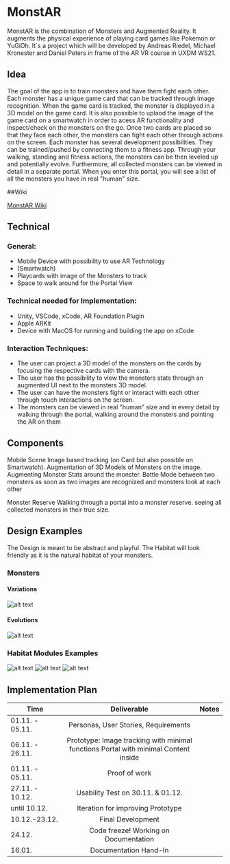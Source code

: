 # MonstAR
MonstAR is the combination of Monsters and Augmented Reality. It augments the physical experience of playing card games like Pokemon or YuGiOh. 
It´s a project which will be developed by Andreas Riedel, Michael Kronester and Daniel Peters in frame of the AR VR course in UXDM WS21.
## Idea
The goal of the app is to train monsters and have them fight each other. Each monster has a unique game card that can be tracked through image recognition. When the game card is tracked, the monster is displayed in a 3D model on the game card. It is also possible to uplaod the image of the game card on a smartwatch in order to acess AR functionality and inspect/check on the monsters on the go. Once two cards are placed so that they face each other, the monsters can fight each other through actions on the screen. Each monster has several development possibilities. They can be trained/pushed by connecting them to a fitness app. Through your walking, standing and fitness actions, the monsters can be then leveled up and potentially evolve. Furthermore, all collected monsters can be viewed in detail in a separate portal. When you enter this portal, you will see a list of all the monsters you have in real "human" size.

##Wiki

[MonstAR Wiki](001_MonstAR_Documentation_Kronester_Peters_Riedel.pdf)

## Technical 
### General:
* Mobile Device with possibility to use AR Technology 
* (Smartwatch)
* Playcards with image of the Monsters to track 
* Space to walk around for the Portal View

### Technical needed for Implementation: 
* Unity, VSCode, xCode, AR Foundation Plugin
* Apple ARKit
* Device with MacOS for running and building the app on xCode 

### Interaction Techniques: 
* The user can project a 3D model of the monsters on the cards by focusing the respective cards with the camera.
* The user has the possibility to view the monsters stats through an augmented UI next to the monsters 3D model.
* The user can have the monsters fight or interact with each other through touch interactions on the screen.
* The monsters can be viewed in real "human" size and in every detail by walking through the portal, walking around the monsters and pointing the AR on them




## Components
Mobile Scene
Image based tracking (on Card but also possible on Smartwatch).
Augmentation of 3D Models of Monsters on the image.
Augmenting Monster Stats around the monster.
Battle Mode between two monsters as soon as two images are recognized and monsters look at each other

Monster Reserve
Walking through a portal into a monster reserve.
seeing all collected monsters in their true size.

## Design Examples
The Design is meant to be abstract and playful. The Habitat will look friendly as it is the natural habitat of your monsters.

### Monsters 
#### Variations

![alt text](https://assetstorev1-prd-cdn.unity3d.com/package-screenshot/19555c19-4707-4397-b524-4ced3d50d83b.webp "Asset Example for Monsters Variation")

#### Evolutions
![alt text](https://assetstorev1-prd-cdn.unity3d.com/package-screenshot/6af24812-3c8c-4e76-88ff-cf1784858b79.webp "Asset Example for Monsters Evolution")

### Habitat Modules Examples
![alt text](https://assetstorev1-prd-cdn.unity3d.com/package-screenshot/b46b9a10-e3b1-455b-af2d-9d13f892053e.webp "Asset Example for Enviromental Modules")
![alt text](https://assetstorev1-prd-cdn.unity3d.com/package-screenshot/7602c1f9-0654-4d4d-ad0f-8973c6730388.webp "Asset Example for Enviromental Modules")
![alt text](https://assetstorev1-prd-cdn.unity3d.com/package-screenshot/3c0cc048-a7c3-4cf5-8c08-ad008c13c11e.webp "Asset Example for Enviromental Modules")



## Implementation Plan

| Time     | Deliverable          | Notes |
| ------------- |:-------------:| -----:|
| 01.11. - 05.11.     | Personas, User Stories, Requirements  |  |
| 06.11. - 26.11.     | Prototype: Image tracking with minimal functions Portal with minimal Content inside    |    |
| 01.11. - 05.11. |   Proof of work  |     |
|27.11. - 10.12. |Usability Test on 30.11. & 01.12. ||
|until 10.12.|Iteration for improving Prototype||
|10.12.-23.12.|Final Development||
|24.12.|Code freeze! Working on Documentation||
|16.01.|Documentation Hand-In||
 

 



